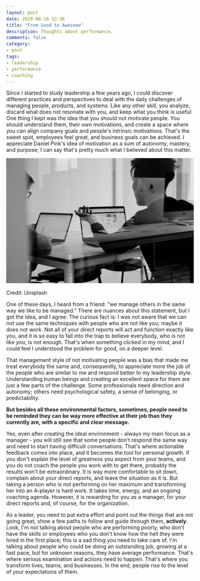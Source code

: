 ```yaml
---
layout: post
date: 2020-08-16 12:36
title: "From Good to Awesome"
description: Thoughts about performance.
comments: false
category: 
- post
tags:
- leadership
- performance
- coaching
---
```


Since I started to study leadership a few years ago, I could discover different practices and perspectives to deal with the daily challenges of managing people, products, and systems. Like any other skill, you analyze, discard what does not resonate with you, and keep what you think is useful. One thing I kept was the idea that you should not motivate people. You should understand them, their own motivations, and create a space where you can align company goals and people's intrinsic motivations. That's the sweet spot, employees feel great, and business goals can be achieved. I appreciate Daniel Pink's idea of motivation as a sum of autonomy, mastery, and purpose; I can say that's pretty much what I believed about this matter.

![postits](https://github.com/ulymarins/ulymarins.github.io/blob/master/static/charles-deluvio-Lks7vei-eAg-unsplash.jpg?raw=true)

Credit: Unsplash

One of these days, I heard from a friend: "we manage others in the same way we like to be managed." There are nuances about this statement, but I got the idea, and I agree. The curious fact is: I was not aware that we can not use the same techniques with people who are not like you; maybe it does not work. Not all of your direct reports will act and function exactly like you, and it is so easy to fall into the trap to believe everybody, who is not like you, is not enough. That's when something clicked in my mind, and I could feel I understood the problem for good, on a deeper level. 

That management style of not motivating people was a bias that made me treat everybody the same and, consequently, to appreciate more the job of the people who are similar to me and respond better to my leadership style. Understanding human beings and creating an excellent space for them are just a few parts of the challenge. Some professionals need direction and autonomy; others need psychological safety, a sense of belonging, or predictability. 

**But besides all these environmental factors, sometimes, people need to be reminded they can be way more effective at their job than they currently are, with a specific and clear message.** 

Yes, even after creating the ideal environment - always my main focus as a manager - you will still see that some people don't respond the same way and need to start having difficult conversations. That's where actionable feedback comes into place, and it becomes the tool for personal growth. If you don't explain the level of greatness you expect from your teams, and you do not coach the people you work with to get there, probably the results won't be extraordinary. It is way more comfortable to sit down, complain about your direct reports, and leave the situation as it is. But taking a person who is not performing on her maximum and transforming her into an A-player is hard work. It takes time, energy, and an ongoing coaching agenda. However, it is rewarding for you as a manager, for your direct reports and, of course, for the organization.

As a leader, you need to put extra effort and point out the things that are not going great, show a few paths to follow and guide through them, **actively**. Look, I'm not talking about people who are performing poorly, who don't have the skills or employees who you don't know how the hell they were hired in the first place; this is a sad thing you need to take care of. I'm talking about people who could be doing an outstanding job, growing at a fast pace, but for unknown reasons, they have average performance. That's where serious examination and actions need to happen. That's where you transform lives, teams, and businesses. In the end, people rise to the level of your expectations of them.